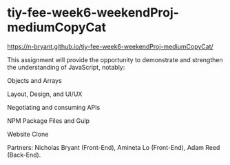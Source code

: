 # tiy-fee-week6-weekendProj-mediumCopyCat
https://n-bryant.github.io/tiy-fee-week6-weekendProj-mediumCopyCat/

This assignment will provide the opportunity to demonstrate and strengthen the understanding of JavaScript, notably:

Objects and Arrays

Layout, Design, and UI/UX

Negotiating and consuming APIs

NPM Package Files and Gulp

Website Clone

Partners: Nicholas Bryant (Front-End), Amineta Lo (Front-End), Adam Reed (Back-End).
